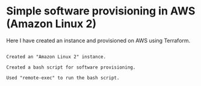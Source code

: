 # Simple software provisioning in AWS (Amazon Linux 2)

Here I have created an instance and provisioned on AWS using Terraform.


```

Created an "Amazon Linux 2" instance.

Created a bash script for software provisioning.

Used "remote-exec" to run the bash script.

```
